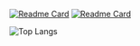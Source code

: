 [![Readme Card](https://github-readme-stats.vercel.app/api/pin/?username=thennen&repo=py-ivtools)](https://github.com/thennen/py-ivtools&description_lines_count=3)
[![Readme Card](https://github-readme-stats.vercel.app/api/pin/?username=thennen&repo=Synaptogen)](https://github.com/thennen/Synaptogen&description_lines_count=3)

![Top Langs](https://github-readme-stats.vercel.app/api/top-langs/?username=thennen&layout=compact)
